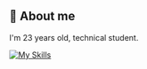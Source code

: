 ## 🙍 About me

I'm 23 years old, technical student.

[![My Skills](https://skills.thijs.gg/icons?i=react,ts,js,html,css,figma,git)](https://skills.thijs.gg)


<!--
**blazycaBlazej/blazycaBlazej** is a ✨ _special_ ✨ repository because its `README.md` (this file) appears on your GitHub profile.
https://reactjsexample.com/skill-icons-beautiful-skills-icons-for-your-github-readme/
Here are some ideas to get you started:

- 🔭 I’m currently working on ...
- 🌱 I’m currently learning ...
- 👯 I’m looking to collaborate on ...
- 🤔 I’m looking for help with ...
- 💬 Ask me about ...
- 📫 How to reach me: ...
- 😄 Pronouns: ...
- ⚡ Fun fact: ...
-->
